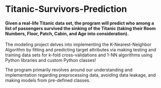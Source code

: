# Titanic-Survivors-Prediction

#### Given a real-life Titanic data set, the program will predict who among a list of passengers survived the sinking of the Titanic (taking their Room Numbers, Floor, Patch, Cabin, and Age into consideration).

The modeling project delves into implementing the K-Nearest-Neighbor Algorithm by fitting and predicting target attributes via making testing and training data sets for k-fold cross-validations and 1-NN algorithms using Python libraries and custom Python classes!

The program primarily revolves around our understanding and implementation regarding preprocessing data, avoiding data leakage, and making models from pre-defined classes.
